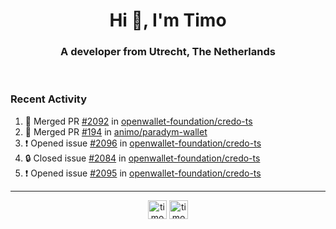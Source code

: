 <h1 align="center">Hi 👋, I'm Timo</h1>
<h3 align="center">A developer from Utrecht, The Netherlands</h3>
<br/>
<!-- https://github.com/rahuldkjain/github-profile-readme-generator --!>

<!--  <p align="left"><img src="https://github-readme-stats.vercel.app/api?username=timoglastra&show_icons=true&count_private=true&" alt="timoglastra" /></p> --!>

<!--
Github language stats
<p align="left"><img src="https://github-readme-stats.vercel.app/api/top-langs/?username=timoglastra&layout=compact" alt="timoglastra" /><p>
-->

<!-- Codestats language stats -->
<!-- <p align="left"><img src="https://codestats-readme.vercel.app/api/top-langs/?username=timoglastra&layout=compact&language_count=12" alt="timoglastra" /><p>    --!>
  
<h3>Recent Activity</h3>

<!--START_SECTION:activity-->
1. 🎉 Merged PR [#2092](https://github.com/openwallet-foundation/credo-ts/pull/2092) in [openwallet-foundation/credo-ts](https://github.com/openwallet-foundation/credo-ts)
2. 🎉 Merged PR [#194](https://github.com/animo/paradym-wallet/pull/194) in [animo/paradym-wallet](https://github.com/animo/paradym-wallet)
3. ❗ Opened issue [#2096](https://github.com/openwallet-foundation/credo-ts/issues/2096) in [openwallet-foundation/credo-ts](https://github.com/openwallet-foundation/credo-ts)
4. 🔒 Closed issue [#2084](https://github.com/openwallet-foundation/credo-ts/issues/2084) in [openwallet-foundation/credo-ts](https://github.com/openwallet-foundation/credo-ts)
5. ❗ Opened issue [#2095](https://github.com/openwallet-foundation/credo-ts/issues/2095) in [openwallet-foundation/credo-ts](https://github.com/openwallet-foundation/credo-ts)
<!--END_SECTION:activity-->

---

<p align="center">
<a href="https://twitter.com/timoglastra" target="blank"><img align="center" src="https://cdn.jsdelivr.net/npm/simple-icons@3.0.1/icons/twitter.svg" alt="timoglastra" height="30" width="30" /></a>
<a href="https://linkedin.com/in/timoglastra" target="blank"><img align="center" src="https://cdn.jsdelivr.net/npm/simple-icons@3.0.1/icons/linkedin.svg" alt="timoglastra" height="30" width="30" /></a>
</p>



